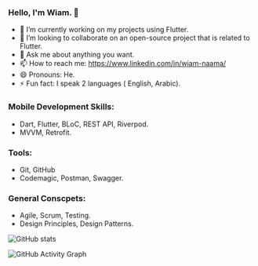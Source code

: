 ### Hello, I'm Wiam. 👋

- 🔭 I’m currently working on my projects using Flutter.
- 👯 I’m looking to collaborate on an open-source project that is related to Flutter.
- 💬 Ask me about anything you want.
- 📫 How to reach me: https://www.linkedin.com/in/wiam-naama/
- 😄 Pronouns: He.
- ⚡ Fun fact:  I speak 2 languages ( English, Arabic).

### Mobile Development Skills:
 *  Dart, Flutter, BLoC, REST API, Riverpod.
 *  MVVM, Retrofit.

 ### Tools:
 * Git, GitHub
 * Codemagic, Postman, Swagger.
 
 ### General Conscpets:
 * Agile, Scrum, Testing.
 * Design Principles, Design Patterns. 


![GitHub stats](https://github-readme-stats.vercel.app/api?username=essawiam&show_icons=true)  

![GitHub Activity Graph](https://activity-graph.herokuapp.com/graph?username=essawiam)  
